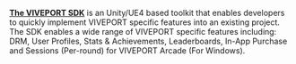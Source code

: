[**The VIVEPORT SDK**](https://developer.vive.com/resources/viveport/) is an Unity/UE4 based toolkit that enables developers to quickly implement VIVEPORT specific features into an existing project. The SDK enables a wide range of VIVEPORT specific features including: DRM, User Profiles, Stats & Achievements, Leaderboards, In-App Purchase and Sessions (Per-round) for VIVEPORT Arcade (For Windows).